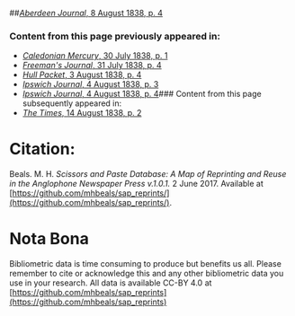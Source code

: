 ##[*Aberdeen Journal*, 8 August 1838, p. 4](https://mhbeals.github.io/sap_html/Aberdeen-Journal/Aberdeen-Journal-8-August-1838-p-4)

### Content from this page previously appeared in:
+ [*Caledonian Mercury*, 30 July 1838, p. 1](https://mhbeals.github.io/sap_html/Caledonian-Mercury/Caledonian-Mercury-30-July-1838-p-1)
+ [*Freeman's Journal*, 31 July 1838, p. 4](https://mhbeals.github.io/sap_html/Freeman's-Journal/Freeman's-Journal-31-July-1838-p-4)
+ [*Hull Packet*, 3 August 1838, p. 4](https://mhbeals.github.io/sap_html/Hull-Packet/Hull-Packet-3-August-1838-p-4)
+ [*Ipswich Journal*, 4 August 1838, p. 3](https://mhbeals.github.io/sap_html/Ipswich-Journal/Ipswich-Journal-4-August-1838-p-3)
+ [*Ipswich Journal*, 4 August 1838, p. 4](https://mhbeals.github.io/sap_html/Ipswich-Journal/Ipswich-Journal-4-August-1838-p-4)### Content from this page subsequently appeared in:
+ [*The Times*, 14 August 1838, p. 2](https://mhbeals.github.io/sap_html/The-Times/The-Times-14-August-1838-p-2)
                    
# Citation: 

Beals. M. H. *Scissors and Paste Database: A Map of Reprinting and Reuse in the Anglophone Newspaper Press v.1.0.1.* 2 June 2017. Available at [https://github.com/mhbeals/sap_reprints/](https://github.com/mhbeals/sap_reprints/). 
                    
# Nota Bona

Bibliometric data is time consuming to produce but benefits us all. Please remember to cite or acknowledge this and any other bibliometric data you use in your research. All data is available CC-BY 4.0 at [https://github.com/mhbeals/sap_reprints](https://github.com/mhbeals/sap_reprints)